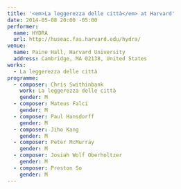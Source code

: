 ```yaml
---
title: '<em>La leggerezza delle città</em> at Harvard'
date: 2014-05-08 20:00 -05:00
performer:
  name: HYDRA
  url: http://huseac.fas.harvard.edu/hydra/
venue:
  name: Paine Hall, Harvard University
  address: Cambridge, MA 02138, United States
works:
  - La leggerezza delle città
programme:
  - composer: Chris Swithinbank
    work: La leggerezza delle città
    gender: M
  - composer: Mateus Falci
    gender: M
  - composer: Paul Hansdorff
    gender: M
  - composer: Jiho Kang
    gender: M
  - composer: Peter McMurray
    gender: M
  - composer: Josiah Wolf Oberholtzer
    gender: M
  - composer: Preston So
    gender: M
---
```

